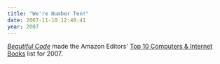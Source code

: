 ```yaml
---
title: "We're Number Ten!"
date: 2007-11-10 12:48:41
year: 2007
---
```

<a href="http://beautifulcode.oreillynet.com/"><em>Beautiful Code</em></a> made the Amazon Editors' <a href="http://www.amazon.com/gp/feature.html/ref=amb_link_5832602_8/103-4454523-8232650?ie=UTF8&docId=1000158421&pf_rd_m=ATVPDKIKX0DER&pf_rd_s=left-1&pf_rd_r=069TDXVXVKKH8SP9XC6C&pf_rd_t=101&pf_rd_p=324156301&pf_rd_i=383166011">Top 10 Computers & Internet Books</a> list for 2007.
